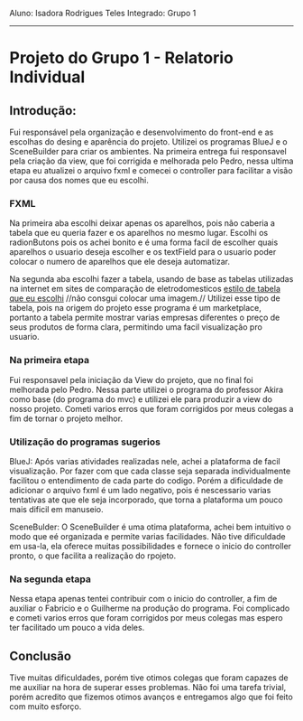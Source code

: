 Aluno: Isadora Rodrigues Teles
Integrado: Grupo 1

---

# Projeto do Grupo 1 - Relatorio Individual

## Introdução:

Fui responsável pela organização e desenvolvimento do front-end e as escolhas do desing e aparência do projeto. Utilizei os
programas BlueJ e o SceneBuilder para criar os ambientes. Na primeira entrega fui responsavel pela criação da view, que foi
corrigida e melhorada pelo Pedro, nessa ultima etapa eu atualizei o arquivo fxml e comecei o controller para facilitar a visão 
por causa dos nomes que eu escolhi.
### FXML
Na primeira aba escolhi deixar apenas os aparelhos, pois não caberia a tabela que eu queria fazer e os aparelhos no mesmo lugar.
Escolhi os radionButons pois os achei bonito e é uma forma facil de escolher quais aparelhos o usuario deseja escolher e os 
textField para o usuario poder colocar o numero de aparelhos que ele deseja automatizar.

Na segunda aba escolhi fazer a tabela, usando de base as tabelas utilizadas na internet em sites de comparação de eletrodomesticos
[estilo de tabela que eu escolhi](https://escritoriocasa.com.br/melhor-tablet-custo-beneficio/) 
//não consgui colocar uma imagem.//
Utilizei esse tipo de tabela, pois na origem do projeto esse programa é um marketplace, portanto a tabela permite mostrar varias
empresas diferentes o preço de seus produtos de forma clara, permitindo uma facil visualização pro usuario.

### Na primeira etapa

Fui responsavel pela iniciação da View do projeto, que no final foi melhorada pelo Pedro. Nessa parte utilizei o programa do 
professor Akira como base (do programa do mvc) e utilizei ele para produzir a view do nosso projeto. Cometi varios erros que 
foram corrigidos por meus colegas a fim de tornar o projeto melhor.

### Utilização do programas sugerios

BlueJ: Após varias atividades realizadas nele, achei a plataforma de facil visualização. Por fazer com que cada classe seja 
separada individualmente facilitou o entendimento de cada parte do codigo. Porém a dificuldade de adicionar o arquivo fxml
é um lado negativo, pois é nescessario varias tentativas ate que ele seja incorporado, que torna a plataforma um pouco mais 
dificil em manuseio.

SceneBulder: O SceneBuilder é uma otima plataforma, achei bem intuitivo o modo que eé organizada e permite varias facilidades.
Não tive dificuldade em usa-la, ela oferece muitas possibilidades e fornece o inicio do controller pronto, o que facilita a 
realização do rpojeto.

### Na segunda etapa

Nessa etapa apenas tentei contribuir com o inicio do controller, a fim de auxiliar o Fabricio e o Guilherme na produção do programa.
Foi complicado e cometi varios erros que foram corrigidos por meus colegas mas espero ter facilitado um pouco a vida deles.

## Conclusão

Tive muitas dificuldades, porém tive otimos colegas que foram capazes de me auxiliar na hora de superar esses problemas. Não foi 
uma tarefa trivial, porém acredito que fizemos otimos avanços e entregamos algo que foi feito com muito esforço.
